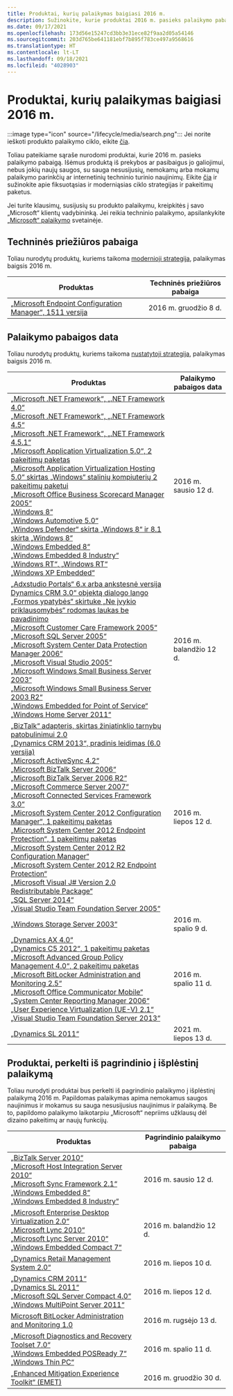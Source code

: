 ```yaml
---
title: Produktai, kurių palaikymas baigiasi 2016 m.
description: Sužinokite, kurie produktai 2016 m. pasieks palaikymo pabaigą arba pereis nuo pagrindinio palaikymo į išplėstinį palaikymą.
ms.date: 09/17/2021
ms.openlocfilehash: 173d56e15247cd3bb3e31ece82f9aa2d05a54146
ms.sourcegitcommit: 203d765be641181ebf7b895f783ce497a9568616
ms.translationtype: HT
ms.contentlocale: lt-LT
ms.lasthandoff: 09/18/2021
ms.locfileid: "4028903"
---
```

# <a name="products-ending-support-in-2016"></a>Produktai, kurių palaikymas baigiasi 2016 m.

:::image type="icon" source="/lifecycle/media/search.png":::
Jei norite ieškoti produkto palaikymo ciklo, eikite [čia](/lifecycle/products/).

Toliau pateikiame sąraše nurodomi produktai, kurie 2016 m. pasieks palaikymo pabaigą. Išėmus produktą iš prekybos ar pasibaigus jo galiojimui, nebus jokių naujų saugos, su sauga nesusijusių, nemokamų arba mokamų palaikymo parinkčių ar internetinių techninio turinio naujinimų. Eikite [čia](/lifecycle/overview/product-end-of-support-overview) ir sužinokite apie fiksuotąsias ir moderniąsias ciklo strategijas ir pakeitimų paketus.

Jei turite klausimų, susijusių su produkto palaikymu, kreipkitės į savo „Microsoft“ klientų vadybininką. Jei reikia techninio palaikymo, apsilankykite [„Microsoft“ palaikymo](https://support.microsoft.com/contactus/?ws=support) svetainėje.



## <a name="release-end-of-servicing"></a>Techninės priežiūros pabaiga

Toliau nurodytų produktų, kuriems taikoma [modernioji strategija](/lifecycle/policies/modern), palaikymas baigsis 2016 m.

| Produktas | Techninės priežiūros pabaiga |
| --- | --- |
| [„Microsoft Endpoint Configuration Manager“, 1511 versija](/lifecycle/products/microsoft-endpoint-configuration-manager?branch=live)<br> | 2016 m. gruodžio 8 d. |


## <a name="products-reaching-end-of-support"></a>Palaikymo pabaigos data

Toliau nurodytų produktų, kuriems taikoma [nustatytoji strategija](/lifecycle/policies/fixed), palaikymas baigsis 2016 m.

| Produktas | Palaikymo pabaigos data |
| --- | --- |
| [„Microsoft .NET Framework“, „.NET Framework 4.0“](/lifecycle/products/microsoft-net-framework?branch=live)<br>[„Microsoft .NET Framework“, „.NET Framework 4.5“](/lifecycle/products/microsoft-net-framework?branch=live)<br>[„Microsoft .NET Framework“, „.NET Framework 4.5.1“](/lifecycle/products/microsoft-net-framework?branch=live)<br>[„Microsoft Application Virtualization 5.0“, 2 pakeitimų paketas](/lifecycle/products/microsoft-application-virtualization-50?branch=live)<br>[„Microsoft Application Virtualization Hosting 5.0“ skirtas „Windows“ stalinių kompiuterių 2 pakeitimų paketui](/lifecycle/products/microsoft-application-virtualization-hosting-50?branch=live)<br>[„Microsoft Office Business Scorecard Manager 2005“](/lifecycle/products/microsoft-office-business-scorecard-manager-2005?branch=live)<br>[„Windows 8“](/lifecycle/products/windows-8?branch=live)<br>[„Windows Automotive 5.0“](/lifecycle/products/windows-automotive-50?branch=live)<br>[„Windows Defender“ skirta „Windows 8“ ir 8.1 skirta „Windows 8“](/lifecycle/products/windows-defender-for-windows-8-and-81?branch=live)<br>[„Windows Embedded 8“](/lifecycle/products/windows-embedded-8?branch=live)<br>[„Windows Embedded 8 Industry“](/lifecycle/products/windows-embedded-8-industry?branch=live)<br>[„Windows RT“, „Windows RT“](/lifecycle/products/windows-rt?branch=live)<br>[„Windows XP Embedded“](/lifecycle/products/windows-xp-embedded?branch=live)<br> | 2016 m. sausio 12 d. |
| [„Adxstudio Portals“ 6.x arba ankstesnė versija](/lifecycle/products/adxstudio-portals-v6x-or-prior?branch=live)<br>[Dynamics CRM 3.0“ objektą dialogo lango „Formos ypatybės“ skirtuke „Ne įvykio priklausomybės“ rodomas laukas be pavadinimo](/lifecycle/products/dynamics-crm-30?branch=live)<br>[„Microsoft Customer Care Framework 2005“](/lifecycle/products/microsoft-customer-care-framework-2005?branch=live)<br>[„Microsoft SQL Server 2005“](/lifecycle/products/microsoft-sql-server-2005?branch=live)<br>[„Microsoft System Center Data Protection Manager 2006“](/lifecycle/products/microsoft-system-center-data-protection-manager-2006?branch=live)<br>[„Microsoft Visual Studio 2005“](/lifecycle/products/microsoft-visual-studio-2005?branch=live)<br>[„Microsoft Windows Small Business Server 2003“](/lifecycle/products/microsoft-windows-small-business-server-2003?branch=live)<br>[„Microsoft Windows Small Business Server 2003 R2“](/lifecycle/products/microsoft-windows-small-business-server-2003-r2-?branch=live)<br>[„Windows Embedded for Point of Service“](/lifecycle/products/windows-embedded-for-point-of-service?branch=live)<br>[„Windows Home Server 2011“](/lifecycle/products/windows-home-server-2011?branch=live)<br> | 2016 m. balandžio 12 d. |
| [„BizTalk“ adapteris, skirtas žiniatinklio tarnybų patobulinimui 2.0](/lifecycle/products/biztalk-adapter-for-web-services-enhancement-20?branch=live)<br>[„Dynamics CRM 2013“, pradinis leidimas (6.0 versija)](/lifecycle/products/dynamics-crm-2013?branch=live)<br>[„Microsoft ActiveSync 4.2“](/lifecycle/products/microsoft-activesync-42?branch=live)<br>[„Microsoft BizTalk Server 2006“](/lifecycle/products/microsoft-biztalk-server-2006?branch=live)<br>[„Microsoft BizTalk Server 2006 R2“](/lifecycle/products/microsoft-biztalk-server-2006-r2?branch=live)<br>[„Microsoft Commerce Server 2007“](/lifecycle/products/microsoft-commerce-server-2007?branch=live)<br>[„Microsoft Connected Services Framework 3.0“](/lifecycle/products/microsoft-connected-services-framework-30?branch=live)<br>[„Microsoft System Center 2012 Configuration Manager“, 1 pakeitimų paketas](/lifecycle/products/microsoft-system-center-2012-configuration-manager?branch=live)<br>[„Microsoft System Center 2012 Endpoint Protection“, 1 pakeitimų paketas](/lifecycle/products/microsoft-system-center-2012-endpoint-protection?branch=live)<br>[„Microsoft System Center 2012 R2 Configuration Manager“](/lifecycle/products/microsoft-system-center-2012-r2-configuration-manager?branch=live)<br>[„Microsoft System Center 2012 R2 Endpoint Protection“](/lifecycle/products/microsoft-system-center-2012-r2-endpoint-protection?branch=live)<br>[„Microsoft Visual J# Version 2.0 Redistributable Package“](/lifecycle/products/microsoft-visual-j-version-20-redistributable-package?branch=live)<br>[„SQL Server 2014“](/lifecycle/products/sql-server-2014?branch=live)<br>[„Visual Studio Team Foundation Server 2005“](/lifecycle/products/microsoft-visual-studio-2005-team-foundation-server?branch=live)<br> | 2016 m. liepos 12 d. |
| [„Windows Storage Server 2003“](/lifecycle/products/windows-storage-server-2003?branch=live)<br> | 2016 m. spalio 9 d. |
| [„Dynamics AX 4.0“](/lifecycle/products/dynamics-ax-40?branch=live)<br>[„Dynamics C5 2012“, 1 pakeitimų paketas](/lifecycle/products/dynamics-c5-2012?branch=live)<br>[„Microsoft Advanced Group Policy Management 4.0“, 2 pakeitimų paketas](/lifecycle/products/microsoft-advanced-group-policy-management-40?branch=live)<br>[„Microsoft BitLocker Administration and Monitoring 2.5“](/lifecycle/products/microsoft-bitlocker-administration-and-monitoring-25?branch=live)<br>[„Microsoft Office Communicator Mobile“](/lifecycle/products/microsoft-office-communicator-mobile?branch=live)<br>[„System Center Reporting Manager 2006“](/lifecycle/products/system-center-reporting-manager-2006?branch=live)<br>[„User Experience Virtualization (UE-V) 2.1“](/lifecycle/products/user-experience-virtualization-uev-21?branch=live)<br>[„Visual Studio Team Foundation Server 2013“](/lifecycle/products/visual-studio-team-foundation-server-2013?branch=live)<br> | 2016 m. spalio 11 d. |
| [„Dynamics SL 2011“](/lifecycle/products/dynamics-sl-2011?branch=live)<br> | 2021 m. liepos 13 d. |


## <a name="products-moving-to-extended-support"></a>Produktai, perkelti iš pagrindinio į išplėstinį palaikymą

Toliau nurodyti produktai bus perkelti iš pagrindinio palaikymo į išplėstinį palaikymą 2016 m. Papildomas palaikymas apima nemokamus saugos naujinimus ir mokamus su sauga nesusijusius naujinimus ir palaikymą. Be to, papildomo palaikymo laikotarpiu „Microsoft“ nepriims užklausų dėl dizaino pakeitimų ar naujų funkcijų.

| Produktas | Pagrindinio palaikymo pabaiga |
| --- | --- |
| [„BizTalk Server 2010“](/lifecycle/products/biztalk-server-2010?branch=live)<br>[„Microsoft Host Integration Server 2010“](/lifecycle/products/microsoft-host-integration-server-2010?branch=live)<br>[„Microsoft Sync Framework 2.1“](/lifecycle/products/microsoft-sync-framework-21?branch=live)<br>[„Windows Embedded 8“](/lifecycle/products/windows-embedded-8?branch=live)<br>[„Windows Embedded 8 Industry“](/lifecycle/products/windows-embedded-8-industry?branch=live)<br> | 2016 m. sausio 12 d. |
| [„Microsoft Enterprise Desktop Virtualization 2.0“](/lifecycle/products/microsoft-enterprise-desktop-virtualization-20?branch=live)<br>[„Microsoft Lync 2010“](/lifecycle/products/microsoft-lync-2010?branch=live)<br>[„Microsoft Lync Server 2010“](/lifecycle/products/microsoft-lync-server-2010?branch=live)<br>[„Windows Embedded Compact 7“](/lifecycle/products/windows-embedded-compact-7?branch=live)<br> | 2016 m. balandžio 12 d. |
| [„Dynamics Retail Management System 2.0“](/lifecycle/products/dynamics-retail-management-system-20?branch=live)<br> | 2016 m. liepos 10 d. |
| [„Dynamics CRM 2011“](/lifecycle/products/dynamics-crm-2011?branch=live)<br>[„Dynamics SL 2011“](/lifecycle/products/dynamics-sl-2011?branch=live)<br>[„Microsoft SQL Server Compact 4.0“](/lifecycle/products/microsoft-sql-server-compact-40?branch=live)<br>[„Windows MultiPoint Server 2011“](/lifecycle/products/windows-multipoint-server-2011?branch=live)<br> | 2016 m. liepos 12 d. |
| [Microsoft BitLocker Administration and Monitoring 1.0](/lifecycle/products/microsoft-bitlocker-administration-and-monitoring-10?branch=live)<br> | 2016 m. rugsėjo 13 d. |
| [„Microsoft Diagnostics and Recovery Toolset 7.0“](/lifecycle/products/microsoft-diagnostics-and-recovery-toolset-70?branch=live)<br>[„Windows Embedded POSReady 7“](/lifecycle/products/windows-embedded-posready-7?branch=live)<br>[„Windows Thin PC“](/lifecycle/products/windows-thin-pc?branch=live)<br> | 2016 m. spalio 11 d. |
| [„Enhanced Mitigation Experience Toolkit“ (EMET)](/lifecycle/products/enhanced-mitigation-experience-toolkit-emet?branch=live)<br> | 2016 m. gruodžio 30 d. |
